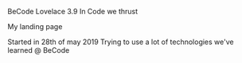 BeCode
Lovelace 3.9
In Code we thrust


My landing page

Started in 28th of may 2019
Trying to use a lot of technologies we've learned @ BeCode
